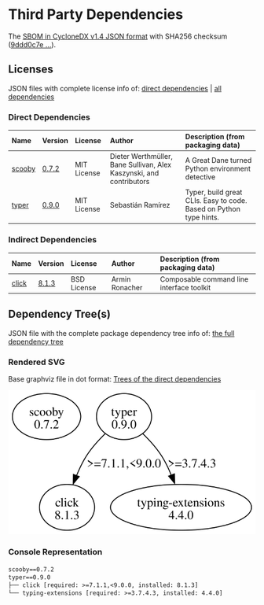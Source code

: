 # Third Party Dependencies

<!--[[[fill sbom_sha256()]]]-->
The [SBOM in CycloneDX v1.4 JSON format](https://git.sr.ht/~sthagen/stativ/blob/default/sbom/cdx.json) with SHA256 checksum ([9ddd0c7e ...](https://git.sr.ht/~sthagen/stativ/blob/default/sbom/cdx.json.sha256 "sha256:9ddd0c7e0802df03258c8613ad460c3ab452c06592c12b3854c3c7e954e0ddea")).
<!--[[[end]]] (checksum: 051399a8d2b7d3aa66578ef324d9d640)-->
## Licenses 

JSON files with complete license info of: [direct dependencies](direct-dependency-licenses.json) | [all dependencies](all-dependency-licenses.json)

### Direct Dependencies

<!--[[[fill direct_dependencies_table()]]]-->
| Name                                             | Version                                         | License     | Author                                                              | Description (from packaging data)                                  |
|:-------------------------------------------------|:------------------------------------------------|:------------|:--------------------------------------------------------------------|:-------------------------------------------------------------------|
| [scooby](https://github.com/banesullivan/scooby) | [0.7.2](https://pypi.org/project/scooby/0.7.2/) | MIT License | Dieter Werthmüller, Bane Sullivan, Alex Kaszynski, and contributors | A Great Dane turned Python environment detective                   |
| [typer](https://github.com/tiangolo/typer)       | [0.9.0](https://pypi.org/project/typer/0.9.0/)  | MIT License | Sebastián Ramírez                                                   | Typer, build great CLIs. Easy to code. Based on Python type hints. |
<!--[[[end]]] (checksum: d1f5c99e95b0e1cff426fbd7c92ae7a7)-->

### Indirect Dependencies

<!--[[[fill indirect_dependencies_table()]]]-->
| Name                                          | Version                                        | License     | Author         | Description (from packaging data)         |
|:----------------------------------------------|:-----------------------------------------------|:------------|:---------------|:------------------------------------------|
| [click](https://palletsprojects.com/p/click/) | [8.1.3](https://pypi.org/project/click/8.1.3/) | BSD License | Armin Ronacher | Composable command line interface toolkit |
<!--[[[end]]] (checksum: dc3a866a7aa3332404bde3da87727cb9)-->

## Dependency Tree(s)

JSON file with the complete package dependency tree info of: [the full dependency tree](package-dependency-tree.json)

### Rendered SVG

Base graphviz file in dot format: [Trees of the direct dependencies](package-dependency-tree.dot.txt)

<img src="./package-dependency-tree.svg" alt="Trees of the direct dependencies" title="Trees of the direct dependencies"/>

### Console Representation

<!--[[[fill dependency_tree_console_text()]]]-->
````console
scooby==0.7.2
typer==0.9.0
├── click [required: >=7.1.1,<9.0.0, installed: 8.1.3]
└── typing-extensions [required: >=3.7.4.3, installed: 4.4.0]
````
<!--[[[end]]] (checksum: 268ef3b9765541d994e5d3f443e60a1d)-->
